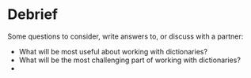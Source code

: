 # Debrief

Some questions to consider, write answers to, or discuss with a partner:
* What will be most useful about working with dictionaries?
* What will be the most challenging part of working with dictionaries?
* 
